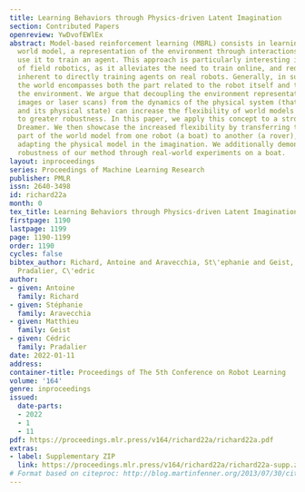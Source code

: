 ```yaml
---
title: Learning Behaviors through Physics-driven Latent Imagination
section: Contributed Papers
openreview: YwDvofEWlEx
abstract: Model-based reinforcement learning (MBRL) consists in learning a so-called
  world model, a representation of the environment through interactions with it, then
  use it to train an agent. This approach is particularly interesting in the con-text
  of field robotics, as it alleviates the need to train online, and reduces the risks
  inherent to directly training agents on real robots. Generally, in such approaches,
  the world encompasses both the part related to the robot itself and the rest of
  the environment. We argue that decoupling the environment representation (for example,
  images or laser scans) from the dynamics of the physical system (that is, the robot
  and its physical state) can increase the flexibility of world models and open doors
  to greater robustness. In this paper, we apply this concept to a strong latent-agent,
  Dreamer. We then showcase the increased flexibility by transferring the environment
  part of the world model from one robot (a boat) to another (a rover), simply by
  adapting the physical model in the imagination. We additionally demonstrate the
  robustness of our method through real-world experiments on a boat.
layout: inproceedings
series: Proceedings of Machine Learning Research
publisher: PMLR
issn: 2640-3498
id: richard22a
month: 0
tex_title: Learning Behaviors through Physics-driven Latent Imagination
firstpage: 1190
lastpage: 1199
page: 1190-1199
order: 1190
cycles: false
bibtex_author: Richard, Antoine and Aravecchia, St\'ephanie and Geist, Matthieu and
  Pradalier, C\'edric
author:
- given: Antoine
  family: Richard
- given: Stéphanie
  family: Aravecchia
- given: Matthieu
  family: Geist
- given: Cédric
  family: Pradalier
date: 2022-01-11
address:
container-title: Proceedings of The 5th Conference on Robot Learning
volume: '164'
genre: inproceedings
issued:
  date-parts:
  - 2022
  - 1
  - 11
pdf: https://proceedings.mlr.press/v164/richard22a/richard22a.pdf
extras:
- label: Supplementary ZIP
  link: https://proceedings.mlr.press/v164/richard22a/richard22a-supp.zip
# Format based on citeproc: http://blog.martinfenner.org/2013/07/30/citeproc-yaml-for-bibliographies/
---
```

